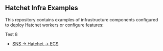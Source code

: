 ## Hatchet Infra Examples

This repository contains examples of infrastructure components configured to deploy Hatchet workers or configure features:

Test 8

- [SNS -> Hatchet -> ECS](./sns-ecs-example/)
